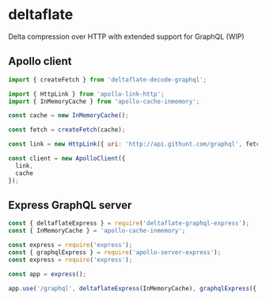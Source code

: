 # deltaflate
Delta compression over HTTP with extended support for GraphQL (WIP)

## Apollo client

```javascript
import { createFetch } from 'deltaflate-decode-graphql';

import { HttpLink } from 'apollo-link-http';
import { InMemoryCache } from 'apollo-cache-inmemory';

const cache = new InMemoryCache();

const fetch = createFetch(cache);

const link = new HttpLink({ uri: 'http://api.githunt.com/graphql', fetch });

const client = new ApolloClient({
  link,
  cache
});
```

## Express GraphQL server
```javascript
const { deltaflateExpress } = require('deltaflate-graphql-express');
const { InMemoryCache } = 'apollo-cache-inmemory';

const express = require('express');
const { graphqlExpress } = require('apollo-server-express');
const express = require('express');

const app = express();

app.use('/graphql', deltaflateExpress(InMemoryCache), graphqlExpress({ schema }));
```
